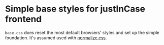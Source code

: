 # Simple base styles for justInCase frontend

`base.css` does reset the most default browsers' styles and set up the simple foundation. It's assumed used with [normalize.css](https://github.com/necolas/normalize.css).
